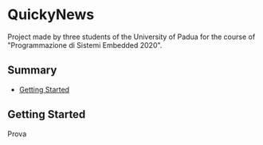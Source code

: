 # QuickyNews

Project made by three students of the University of Padua for the course of "Programmazione di Sistemi Embedded 2020".

## Summary

  - [Getting Started](#getting-started)
  
## Getting Started
Prova
